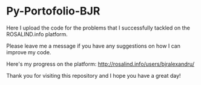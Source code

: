 # Py-Portofolio-BJR

Here I upload the code for the problems that I successfully tackled on the ROSALIND.info platform.

Please leave me a message if you have any suggestions on how I can improve my code.

Here's my progress on the platform: http://rosalind.info/users/bjralexandru/ 

Thank you for visiting this repository and I hope you have a great day!
